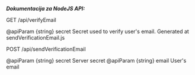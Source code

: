 ***Dokumentacija za NodeJS API:***

GET /api/verifyEmail

@apiParam {string} secret Secret used to verify user's email. Generated at sendVerificationEmail.js

POST /api/sendVerificationEmail

@apiParam {string} secret Server secret
@apiParam {string} email User's email
